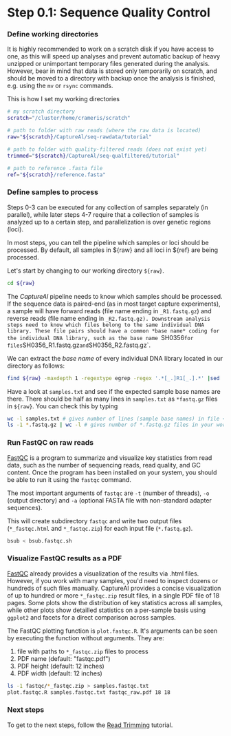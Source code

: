 # Step 0.1: Sequence Quality Control

### Define working directories

It is highly recommended to work on a scratch disk if you have access to one, as this will speed up analyses and prevent automatic backup of heavy unzipped or unimportant temporary files generated during the analysis. However, bear in mind that data is stored only temporarily on scratch, and should be moved to a directory with backup once the analysis is finished, e.g. using the `mv` or `rsync` commands.

This is how I set my working directories

```bash
# my scratch directory
scratch="/cluster/home/crameris/scratch"

# path to folder with raw reads (where the raw data is located)
raw="${scratch}/CaptureAl/seq-rawdata/tutorial"

# path to folder with quality-filtered reads (does not exist yet)
trimmed="${scratch}/CaptureAl/seq-qualfiltered/tutorial"

# path to reference .fasta file
ref="${scratch}/reference.fasta"

```

### Define samples to process

Steps 0-3 can be executed for any collection of samples separately (in parallel), while later steps 4-7 require that a collection of samples is analyzed up to a certain step, and parallelization is over genetic regions (loci). 

In most steps, you can tell the pipeline which samples or loci should be processed. By default, all samples in ${raw} and all loci in ${ref} are being processed.

Let's start by changing to our working directory `${raw}`. 

```bash
cd ${raw}
```

The *CaptureAl* pipeline needs to know which samples should be processed. If the sequence data is paired-end (as in most target capture experiments), a sample will have forward reads (file name ending in `_R1.fastq.gz`) and reverse reads (file name ending in `_R2.fastq.gz). Downstream analysis steps need to know which files belong to the same individual DNA library. These file pairs should have a common *base name* coding for the individual DNA library, such as the base name `SH0356` for files `SH0356_R1.fastq.gz` and `SH0356_R2.fastq.gz`. 

We can extract the *base name* of every individual DNA library located in our directory as follows:

```bash
find ${raw} -maxdepth 1 -regextype egrep -regex '.*[_.]R1[_.].*' |sed 's!.*/!!' |sed 's/[.][/]//' |sed 's/[_.]R1[_.].*//' |sort |uniq > samples.txt
```

Have a look at `samples.txt` and see if the expected sample base names are there. There should be half as many lines in `samples.txt` as `*fastq.gz` files in `${raw}`. You can check this by typing

```bash
wc -l samples.txt # gives number of lines (sample base names) in file <samples.txt>
ls -1 *.fastq.gz | wc -l # gives number of *.fastq.gz files in your working directory
```


### Run FastQC on raw reads

[FastQC](https://www.bioinformatics.babraham.ac.uk/projects/fastqc/) is a program to summarize and visualize key statistics from read data, such as the number of sequencing reads, read quality, and GC content. Once the program has been installed on your system, you should be able to run it using the `fastqc` command.

The most important arguments of `fastqc` are `-t` (number of threads), `-o` (output directory) and `-a` (optional FASTA file with non-standard adapter sequences).

This will create subdirectory `fastqc` and write two output files (`*_fastqc.html` and `*_fastqc.zip`) for each input file (`*.fastq.gz`).

```bash
bsub < bsub.fastqc.sh
```

### Visualize FastQC results as a PDF

[FastQC](https://www.bioinformatics.babraham.ac.uk/projects/fastqc/) already provides a visualization of the results via .html files. However, if you work with many samples, you'd need to inspect dozens or hundreds of such files manually. CaptureAl provides a concise visualization of up to hundred or more `*_fastqc.zip` result files, in a single PDF file of 18 pages. Some plots show the distribution of key statistics across all samples, while other plots show detailled statistics on a per-sample basis using `ggplot2` and facets for a direct comparison across samples.

The FastQC plotting function is `plot.fastqc.R`. It's arguments can be seen by executing the function without arguments. They are:

1) file with paths to `*_fastqc.zip` files to process
2) PDF name (default: "fastqc.pdf")
3) PDF height (default: 12 inches)
4) PDF width (default: 12 inches)

```bash
ls -1 fastqc/*_fastqc.zip > samples.fastqc.txt
plot.fastqc.R samples.fastqc.txt fastqc_raw.pdf 18 18
```

### Next steps
To get to the next steps, follow the [Read Trimming](https://github.com/scrameri/CaptureAl/blob/master/bsub/Step0.2_Read_Trimming.md) tutorial.
